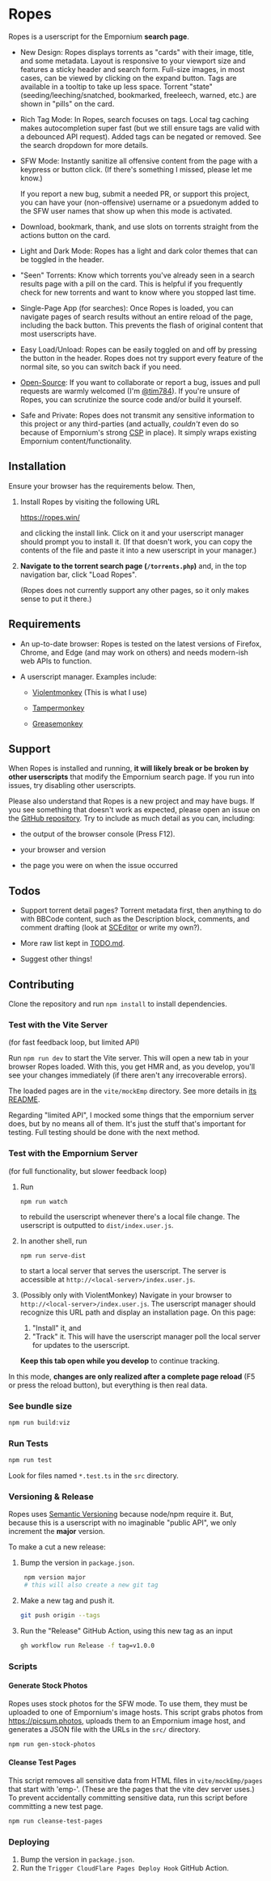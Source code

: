 # Ropes

Ropes is a userscript for the Empornium **search page**.

- New Design: Ropes displays torrents as "cards" with their image, title, and
  some metadata. Layout is responsive to your viewport size and features a
  sticky header and search form. Full-size images, in most cases, can be viewed
  by clicking on the expand button. Tags are available in a tooltip to take up
  less space. Torrent "state" (seeding/leeching/snatched, bookmarked, freeleech,
  warned, etc.) are shown in "pills" on the card.

- Rich Tag Mode: In Ropes, search focuses on tags. Local tag caching makes
  autocompletion super fast (but we still ensure tags are valid with a debounced
  API request). Added tags can be negated or removed. See the search dropdown
  for more details.

- SFW Mode: Instantly sanitize all offensive content from the page with a
  keypress or button click. (If there's something I missed, please let me know.)

  If you report a new bug, submit a needed PR, or support this project, you can
  have your (non-offensive) username or a psuedonym added to the SFW user names
  that show up when this mode is activated.

- Download, bookmark, thank, and use slots on torrents straight from the
  actions button on the card.

- Light and Dark Mode: Ropes has a light and dark color themes that can be
  toggled in the header.

- "Seen" Torrents: Know which torrents you've already seen in a search results
  page with a pill on the card. This is helpful if you frequently check for new
  torrents and want to know where you stopped last time.

- Single-Page App (for searches): Once Ropes is loaded, you can navigate pages
  of search results without an entire reload of the page, including the back
  button. This prevents the flash of original content that most userscripts
  have.

- Easy Load/Unload: Ropes can be easily toggled on and off by pressing the
  button in the header. Ropes does not try support every feature of the normal
  site, so you can switch back if you need.

- [Open-Source](https://github.com/tim784/ropes): If you want to collaborate or
  report a bug, issues and pull requests are warmly welcomed (I'm
  [@tim784](https://github.com/tim784)). If you're unsure of Ropes, you can
  scrutinize the source code and/or build it yourself.

- Safe and Private: Ropes does not transmit any sensitive information to this
  project or any third-parties (and actually, _couldn't_ even do so because of
  Empornium's strong
  [CSP](https://developer.mozilla.org/en-US/docs/Web/HTTP/Headers/Content-Security-Policy)
  in place). It simply wraps existing Empornium content/functionality.

## Installation

Ensure your browser has the requirements below. Then,

1. Install Ropes by visiting the following URL

   <https://ropes.win/>

   and clicking the install link. Click on it and your userscript manager
   should prompt you to install it. (If that doesn't work, you can copy the
   contents of the file and paste it into a new userscript in your manager.)

2. **Navigate to the torrent search page (`/torrents.php`)** and, in the top
   navigation bar, click "Load Ropes".

   (Ropes does not currently support any other pages, so it only makes sense to
   put it there.)

## Requirements

- An up-to-date browser: Ropes is tested on the latest versions of Firefox,
  Chrome, and Edge (and may work on others) and needs modern-ish web APIs to
  function.

- A userscript manager. Examples include:

  - [Violentmonkey](https://violentmonkey.github.io/) (This is what I use)

  - [Tampermonkey](https://www.tampermonkey.net/)

  - [Greasemonkey](https://www.greasespot.net/)

## Support

When Ropes is installed and running, **it will likely break or be
broken by other userscripts** that modify the Empornium search page. If you run
into issues, try disabling other userscripts.

Please also understand that Ropes is a new project and may have bugs. If you see
something that doesn't work as expected, please open an issue on the [GitHub
repository](https://github.com/tim784/ropes). Try to include as much detail as
you can, including:

- the output of the browser console (Press F12).

- your browser and version

- the page you were on when the issue occurred

## Todos

- Support torrent detail pages? Torrent metadata first, then anything to do with
  BBCode content, such as the Description block, comments, and comment drafting
  (look at [SCEditor](https://www.sceditor.com/) or write my own?).

- More raw list kept in [TODO.md](./TODO.md).

- Suggest other things!

## Contributing

Clone the repository and run `npm install` to install dependencies.

### Test with the Vite Server

(for fast feedback loop, but limited API)

Run `npm run dev` to start the Vite server. This will open a new tab in your
browser Ropes loaded. With this, you get HMR and, as you develop, you'll see
your changes immediately (if there aren't any irrecoverable errors).

The loaded pages are in the `vite/mockEmp` directory. See more details in [its
README](./vite/mockEmp/README.md).

Regarding "limited API", I mocked some things that the empornium server does,
but by no means all of them. It's just the stuff that's important for testing.
Full testing should be done with the next method.

### Test with the Empornium Server

(for full functionality, but slower feedback loop)

1. Run

    `npm run watch`

    to rebuild the userscript whenever there's a local file
    change. The userscript is outputted to `dist/index.user.js`.

2. In another shell, run

    `npm run serve-dist`

    to start a local server that serves the userscript. The server is
    accessible at `http://<local-server>/index.user.js`.

3. (Possibly only with ViolentMonkey) Navigate in your browser to
    `http://<local-server>/index.user.js`. The userscript manager should
    recognize this URL path and display an installation page. On this page:

    1. "Install" it, and
    2. "Track" it. This will have the userscript manager poll the local server
      for updates to the userscript.

    **Keep this tab open while you develop** to continue tracking.

In this mode, **changes are only realized after a complete page reload** (F5
or press the reload button), but everything is then real data.

### See bundle size

```sh
npm run build:viz
```

### Run Tests

```sh
npm run test
```

Look for files named `*.test.ts` in the `src` directory.

### Versioning & Release

Ropes uses [Semantic Versioning](https://semver.org/) because node/npm require
it. But, because this is a userscript with no imaginable "public API", we only
increment the **major** version.

To make a cut a new release:

1. Bump the version in `package.json`.

   ```sh
    npm version major
    # this will also create a new git tag
    ```

2. Make a new tag and push it.

    ```sh
    git push origin --tags
    ```

3. Run the "Release" GitHub Action, using this new tag as an input

    ```sh
    gh workflow run Release -f tag=v1.0.0
    ```

### Scripts

#### Generate Stock Photos

Ropes uses stock photos for the SFW mode. To use them, they must be uploaded to
one of Empornium's image hosts. This script grabs photos from
<https://picsum.photos>, uploads them to an Empornium image host, and generates
a JSON file with the URLs in the `src/` directory.

```sh
npm run gen-stock-photos
```

#### Cleanse Test Pages

This script removes all sensitive data from HTML files in `vite/mockEmp/pages`
that start with 'emp-'. (These are the pages that the vite dev server uses.) To
prevent accidentally committing sensitive data, run this script before
committing a new test page.

```sh
npm run cleanse-test-pages
```

### Deploying

1. Bump the version in `package.json`.
2. Run the `Trigger CloudFlare Pages Deploy Hook` GitHub Action.
